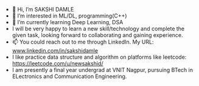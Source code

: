 - 👋 Hi, I’m SAKSHI DAMLE
- 👀 I’m interested in ML/DL, programming(C++)
- 🌱 I’m currently learning Deep Learning, DSA
- I will be very happy to learn a new skill/technology and complete the given task, looking forward to collaborating and gaining experience.
- 📫 You could reach out to me through LinkedIn. My URL: www.linkedin.com/in/sakshidamle
- I like practice data structure and algorithm on platforms like leetcode: https://leetcode.com/u/newsakshid/
- I am presently a final year undergrad at VNIT Nagpur, pursuing BTech in ELectronics and Communication Engineering.
<!---
sakshid2706/sakshid2706 is a ✨ special ✨ repository because its `README.md` (this file) appears on your GitHub profile.
You can click the Preview link to take a look at your changes.
--->
